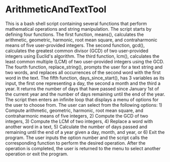 # ArithmeticAndTextTool

This is a bash shell script containing several functions that perform mathematical operations and string manipulation. The script starts by defining four functions. The first function, means(), calculates the arithmetic, geometric, harmonic, root mean square, and contraharmonic means of five user-provided integers. The second function, gcd(), calculates the greatest common divisor (GCD) of two user-provided integers using Euclid's algorithm. The third function, lcm(), calculates the least common multiple (LCM) of two user-provided integers using the GCD. The fourth function, replace_string(), prompts the user for a text string and two words, and replaces all occurrences of the second word with the first word in the text. The fifth function, days_since_start(), has 3 variables as its input, the first one representing a day, the second a month and the third a year. It returns the number of days that have passed since January 1st of the current year and the number of days remaining until the end of the year.
The script then enters an infinite loop that displays a menu of options for the user to choose from. The user can select from the following options: 1) Compute arithmetic, geometric, harmonic, root mean square, and contraharmonic means of five integers, 2) Compute the GCD of two integers, 3) Compute the LCM of two integers, 4) Replace a word with another word in a text, 5) Calculate the number of days passed and remaining until the end of a year given a day, month, and year, or 6) Exit the program. The user inputs the option number and the script calls the corresponding function to perform the desired operation. After the operation is completed, the user is returned to the menu to select another operation or exit the program.
